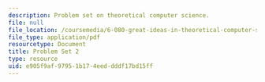 ```yaml
---
description: Problem set on theoretical computer science.
file: null
file_location: /coursemedia/6-080-great-ideas-in-theoretical-computer-science-spring-2008/e905f9af97951b174eeddddf17bd15ff_ps2.pdf
file_type: application/pdf
resourcetype: Document
title: Problem Set 2
type: resource
uid: e905f9af-9795-1b17-4eed-dddf17bd15ff
---
```

